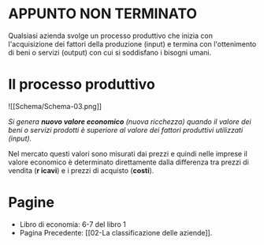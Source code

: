 # APPUNTO NON TERMINATO


Qualsiasi azienda svolge un processo produttivo che inizia con l'acquisizione dei fattori della produzione (input) e termina con l'ottenimento di beni o servizi (output) con cui si soddisfano i bisogni umani.
# Il processo produttivo

![[Schema/Schema-03.png]]

*Si genera **nuovo valore economico** (nuova ricchezza) quando il valore dei beni o servizi prodotti è superiore al valore dei fattori produttivi utilizzati (input).*

Nel mercato questi valori sono misurati dai prezzi e quindi nelle imprese il valore economico è determinato direttamente dalla differenza tra prezzi di vendita (**r
icavi**) e i prezzi di acquisto (**costi**).
# Pagine
- Libro di economia: 6-7 del libro 1
- Pagina Precedente: [[02-La classificazione delle aziende]].
